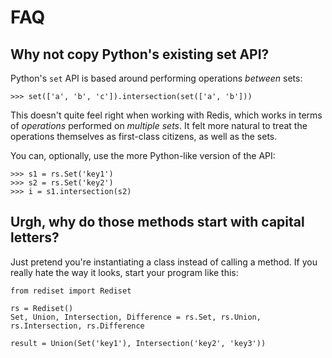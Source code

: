 # FAQ

## Why not copy Python's existing set API?

Python's `set` API is based around performing operations *between* sets:

    >>> set(['a', 'b', 'c']).intersection(set(['a', 'b']))

This doesn't quite feel right when working with Redis, which works in terms
of *operations* performed on *multiple sets*. It felt more natural to treat
the operations themselves as first-class citizens, as well as the sets.

You can, optionally, use the more Python-like version of the API:

    >>> s1 = rs.Set('key1')
    >>> s2 = rs.Set('key2')
    >>> i = s1.intersection(s2)

## Urgh, why do those methods start with capital letters?

Just pretend you're instantiating a class instead of calling a method. If you
really hate the way it looks, start your program like this:

    from rediset import Rediset

    rs = Rediset()
    Set, Union, Intersection, Difference = rs.Set, rs.Union, rs.Intersection, rs.Difference

    result = Union(Set('key1'), Intersection('key2', 'key3'))
